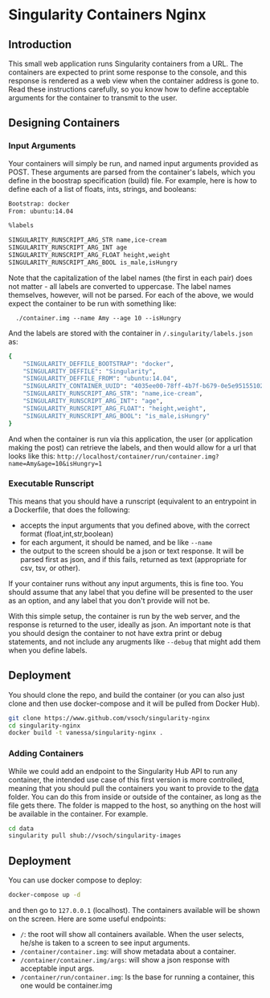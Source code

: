 # Singularity Containers Nginx

## Introduction
This small web application runs Singularity containers from a URL. The containers are expected to print some response to the console, and this response is rendered as a web view when the container address is gone to. Read these instructions carefully, so you know how to define acceptable arguments for the container to transmit to the user.

## Designing Containers

### Input Arguments
Your containers will simply be run, and named input arguments provided as POST. These arguments are parsed from the container's labels, which you define in the boostrap specification (build) file. For example, here is how to define each of a list of floats, ints, strings, and booleans:

```bash
Bootstrap: docker
From: ubuntu:14.04

%labels

SINGULARITY_RUNSCRIPT_ARG_STR name,ice-cream
SINGULARITY_RUNSCRIPT_ARG_INT age
SINGULARITY_RUNSCRIPT_ARG_FLOAT height,weight
SINGULARITY_RUNSCRIPT_ARG_BOOL is_male,isHungry
```

Note that the capitalization of the label names (the first in each pair) does not matter - all labels are converted to uppercase. The label names themselves, however, will not be parsed. For each of the above, we would expect the container to be run with something like:


      ./container.img --name Amy --age 10 --isHungry


And the labels are stored with the container in `/.singularity/labels.json` as:


```bash
{
    "SINGULARITY_DEFFILE_BOOTSTRAP": "docker",
    "SINGULARITY_DEFFILE": "Singularity",
    "SINGULARITY_DEFFILE_FROM": "ubuntu:14.04",
    "SINGULARITY_CONTAINER_UUID": "4035ee00-78ff-4b7f-b679-0e5e95155102",
    "SINGULARITY_RUNSCRIPT_ARG_STR": "name,ice-cream",
    "SINGULARITY_RUNSCRIPT_ARG_INT": "age",
    "SINGULARITY_RUNSCRIPT_ARG_FLOAT": "height,weight",
    "SINGULARITY_RUNSCRIPT_ARG_BOOL": "is_male,isHungry"
}
```

And when the container is run via this application, the user (or application making the post) can retrieve the labels, and then would allow for a url that looks like this: `http://localhost/container/run/container.img?name=Amy&age=10&isHungry=1`


### Executable Runscript
This means that you should have a runscript (equivalent to an entrypoint in a Dockerfile, that does the following:

 - accepts the input arguments that you defined above, with the correct format (float,int,str,boolean)
 - for each argument, it should be named, and be like `--name`
 - the output to the screen should be a json or text response. It will be parsed first as json, and if this fails, returned as text (appropriate for csv, tsv, or other).

If your container runs without any input arguments, this is fine too. You should assume that any label that you define will be presented to the user as an option, and any label that you don't provide will not be.

With this simple setup, the container is run by the web server, and the response is returned to the user, ideally as json. An important note is that you should design the container to not have extra print or debug statements, and not include any arugments like `--debug` that might add them when you define labels. 



## Deployment
You should clone the repo, and build the container (or you can also just clone and then use docker-compose and it will be pulled from Docker Hub).


```bash
git clone https://www.github.com/vsoch/singularity-nginx
cd singularity-nginx
docker build -t vanessa/singularity-nginx .
```

### Adding Containers
While we could add an endpoint to the Singularity Hub API to run any container, the intended use case of this first version is more controlled, meaning that you should pull the containers you want to provide to the [data](data) folder. You can do this from inside or outside of the container, as long as the file gets there. The folder is mapped to the host, so anything on the host will be available in the container. For example.
          
```bash
cd data
singularity pull shub://vsoch/singularity-images
```

## Deployment
You can use docker compose to deploy:

```bash          
docker-compose up -d
```
and then go to `127.0.0.1` (localhost). The containers available will be shown on the screen. Here are some useful endpoints:

 - `/`: the root will show all containers available. When the user selects, he/she is taken to a screen to see input arguments. 
 - `/container/container.img`: will show metadata about a container.
 - `/container/container.img/args`: will show a json response with acceptable input args.
 - `/container/run/container.img`: Is the base for running a container, this one would be container.img

